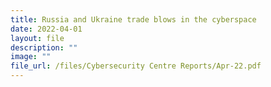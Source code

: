 ```yaml
---
title: Russia and Ukraine trade blows in the cyberspace
date: 2022-04-01
layout: file
description: ""
image: ""
file_url: /files/Cybersecurity Centre Reports/Apr-22.pdf
---
```

